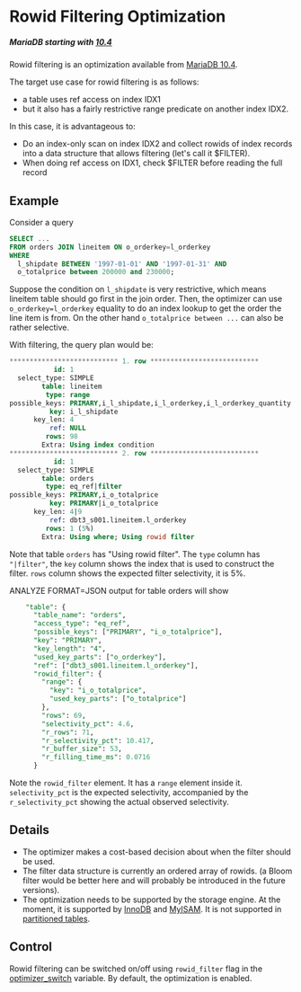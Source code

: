 # Rowid Filtering Optimization

##### MariaDB starting with [10.4](/kb/en/what-is-mariadb-104/)

Rowid filtering is an optimization available from [MariaDB 10.4](/kb/en/what-is-mariadb-104/).

The target use case for rowid filtering is as follows:

- a table uses ref access on index IDX1
- but it also has a fairly restrictive range predicate on another index IDX2.

In this case, it is advantageous to:

- Do an index-only scan on index IDX2 and collect rowids of index records into a data structure that allows filtering (let's call it $FILTER).
- When doing ref access on IDX1, check $FILTER before reading the full record

## Example

Consider a query

```sql
SELECT ...
FROM orders JOIN lineitem ON o_orderkey=l_orderkey
WHERE
  l_shipdate BETWEEN '1997-01-01' AND '1997-01-31' AND
  o_totalprice between 200000 and 230000;
```

Suppose the condition on `l_shipdate` is very restrictive, which means lineitem table should go first in the join order.  Then, the optimizer can use  `o_orderkey=l_orderkey` equality to do an index lookup to get the order the line item is from.  On the other hand  `o_totalprice between ...` can also be rather selective.

With filtering, the query plan would be:

```sql
*************************** 1. row ***************************
           id: 1
  select_type: SIMPLE
        table: lineitem
         type: range
possible_keys: PRIMARY,i_l_shipdate,i_l_orderkey,i_l_orderkey_quantity
          key: i_l_shipdate
      key_len: 4
          ref: NULL
         rows: 98
        Extra: Using index condition
*************************** 2. row ***************************
           id: 1
  select_type: SIMPLE
        table: orders
         type: eq_ref|filter
possible_keys: PRIMARY,i_o_totalprice
          key: PRIMARY|i_o_totalprice
      key_len: 4|9
          ref: dbt3_s001.lineitem.l_orderkey
         rows: 1 (5%)
        Extra: Using where; Using rowid filter
```

Note that table `orders` has "Using rowid filter".  The `type` column has `"|filter"`, the `key` column shows the index that is used to construct the filter.  `rows` column shows the expected filter selectivity, it is 5%.

ANALYZE FORMAT=JSON output for table orders will show

```sql
    "table": {
      "table_name": "orders",
      "access_type": "eq_ref",
      "possible_keys": ["PRIMARY", "i_o_totalprice"],
      "key": "PRIMARY",
      "key_length": "4",
      "used_key_parts": ["o_orderkey"],
      "ref": ["dbt3_s001.lineitem.l_orderkey"],
      "rowid_filter": {
        "range": {
          "key": "i_o_totalprice",
          "used_key_parts": ["o_totalprice"]
        },
        "rows": 69,
        "selectivity_pct": 4.6,
        "r_rows": 71,
        "r_selectivity_pct": 10.417,
        "r_buffer_size": 53,
        "r_filling_time_ms": 0.0716
      }
```

Note the `rowid_filter` element. It has a `range` element inside it. `selectivity_pct` is the expected selectivity, accompanied by the `r_selectivity_pct` showing the actual observed selectivity.

## Details

- The optimizer makes a cost-based decision about when the filter should be used.
- The filter data structure is currently an ordered array of rowids. (a Bloom filter would be better here and will probably be introduced in the future versions).
- The optimization needs to be supported by the storage engine. At the moment, it is supported by [InnoDB](/columns-storage-engines-and-plugins/storage-engines/innodb) and [MyISAM](/kb/en/myisam/). It is not supported in [partitioned tables](/mariadb-administration/partitioning-tables).

## Control

Rowid filtering can be switched on/off using `rowid_filter` flag in the [optimizer_switch](/kb/en/server-system-variables/#optimizer_switch) variable. By default, the optimization is enabled.